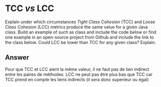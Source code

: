 # TCC *vs* LCC

Explain under which circumstances *Tight Class Cohesion* (TCC) and *Loose Class Cohesion* (LCC) metrics produce the same value for a given Java class. Build an example of such as class and include the code below or find one example in an open-source project from Github and include the link to the class below. Could LCC be lower than TCC for any given class? Explain.

## Answer


Pour que TCC et LCC aient la même valeur, il ne faut pas de lien indirect entre les paires de méthodes.
LCC ne peut pas être plus bas que TCC car TCC prend en compte les liens indirects (il sera donc superieur ou égal)
